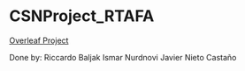 # CSNProject_RTAFA

[Overleaf Project](https://www.overleaf.com/1456664571jhxytbhhctfs#aff9d8)

Done by:
Riccardo Baljak
Ismar Nurdnovi
Javier Nieto Castaño
